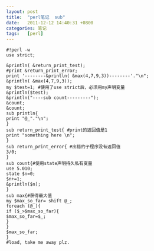 ```yaml
---
layout: post
title:  "perl笔记  sub"
date:   2011-12-12 14:40:31 +0800
categories: 笔记
tags:   [perl]
---
```


    #!perl -w
    use strict;

    &println( &return_print_test);
    #print &return_print_error;
    print '--------&println( &max(4,7,9,3))--------'."\n";
    &println( &max(4,7,9,3));
    my $test=1; #使用了use strict后，必须用my声明变量
    &println($test);
    &println("----sub count---------");
    &count;
    &count;
    sub println{
    print "@_"."\n";
    }
    sub return_print_test{ #print的返回值是1
    print "something here \n";
    }
    sub return_print_error{ #出错的子程序没有返回值
    3/0;
    }
    sub count{#使用state声明持久私有变量
    use 5.010;
    state $n=0;
    $n+=1;
    &println($n);
    }
    sub max{#获得最大值
    my $max_so_far= shift @_;
    foreach (@_){
    if ($_>$max_so_far){
    $max_so_far=$_;
    }
    }
    $max_so_far;
    }
    #load, take me away plz.

